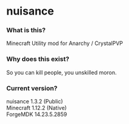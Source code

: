 # nuisance
### What is this?
Minecraft Utility mod for Anarchy / CrystalPVP
### Why does this exist?
So you can kill people, you unskilled moron.
### Current version?
nuisance 1.3.2 (Public)<br>
Minecraft 1.12.2 (Native)<br>
ForgeMDK 14.23.5.2859
